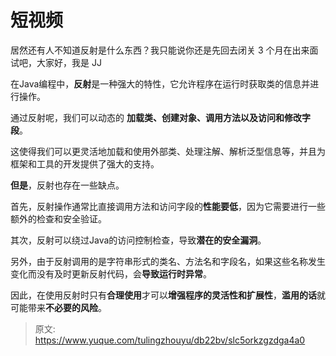 # 短视频

居然还有人不知道反射是什么东西？我只能说你还是先回去闭关 3 个月在出来面试吧，大家好，我是 JJ

在Java编程中，**反射**是一种强大的特性，它允许程序在运行时获取类的信息并进行操作。

通过反射呢，我们可以动态的 **加载类、创建对象、调用方法以及访问和修改字段**。

这使得我们可以更灵活地加载和使用外部类、处理注解、解析泛型信息等，并且为框架和工具的开发提供了强大的支持。

**但是**，反射也存在一些缺点。

首先，反射操作通常比直接调用方法和访问字段的**性能要低**，因为它需要进行一些额外的检查和安全验证。

其次，反射可以绕过Java的访问控制检查，导致**潜在的安全漏洞**。

另外，由于反射调用的是字符串形式的类名、方法名和字段名，如果这些名称发生变化而没有及时更新反射代码，会**导致运行时异常**。

因此，在使用反射时只有**合理使用**才可以**增强程序的灵活性和扩展性**，**滥用的话**就可能带来**不必要的风险**。


> 原文: <https://www.yuque.com/tulingzhouyu/db22bv/slc5orkzgzdga4a0>